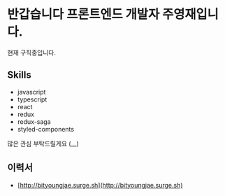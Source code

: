 # 반갑습니다 프론트엔드 개발자 주영재입니다.

현재 구직중입니다.

## Skills
- javascript
- typescript
- react
- redux
- redux-saga
- styled-components

많은 관심 부탁드릴게요 (__)

## 이력서

- [http://bityoungjae.surge.sh](http://bityoungjae.surge.sh)